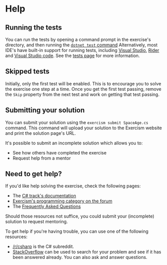 # Help

## Running the tests

You can run the tests by opening a command prompt in the exercise's directory, and then running the [`dotnet test` command](https://docs.microsoft.com/en-us/dotnet/core/tools/dotnet-test)
Alternatively, most IDE's have built-in support for running tests, including [Visual Studio](https://docs.microsoft.com/en-us/visualstudio/test/run-unit-tests-with-test-explorer), [Rider](https://www.jetbrains.com/help/rider/Unit_Testing_in_Solution.html) and [Visual Studio code](https://github.com/OmniSharp/omnisharp-vscode/wiki/How-to-run-and-debug-unit-tests).
See the [tests page](https://exercism.org/docs/tracks/csharp/tests) for more information.

## Skipped tests

Initially, only the first test will be enabled.
This is to encourage you to solve the exercise one step at a time.
Once you get the first test passing, remove the `Skip` property from the next test and work on getting that test passing.

## Submitting your solution

You can submit your solution using the `exercism submit SpaceAge.cs` command.
This command will upload your solution to the Exercism website and print the solution page's URL.

It's possible to submit an incomplete solution which allows you to:

- See how others have completed the exercise
- Request help from a mentor

## Need to get help?

If you'd like help solving the exercise, check the following pages:

- The [C# track's documentation](https://exercism.org/docs/tracks/csharp)
- [Exercism's programming category on the forum](https://forum.exercism.org/c/programming/5)
- The [Frequently Asked Questions](https://exercism.org/docs/using/faqs)

Should those resources not suffice, you could submit your (incomplete) solution to request mentoring.

To get help if you're having trouble, you can use one of the following resources:

- [/r/csharp](https://www.reddit.com/r/csharp) is the C# subreddit.
- [StackOverflow](http://stackoverflow.com/questions/tagged/c%23) can be used to search for your problem and see if it has been answered already. You can also ask and answer questions.
